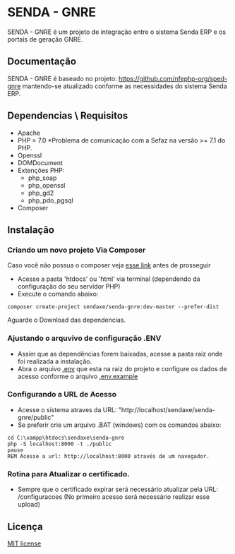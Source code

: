 # SENDA - GNRE

SENDA - GNRE é um projeto de integração entre o sistema Senda ERP e os portais de geração GNRE.

## Documentação
SENDA - GNRE é baseado no projeto: https://github.com/nfephp-org/sped-gnre mantendo-se atualizado conforme as necessidades do sistema Senda ERP.

## Dependencias \ Requisitos
- Apache
- PHP = 7.0 *Problema de comunicação com a Sefaz na versão >= 7.1 do PHP.
- Openssl
- DOMDocument
- Extenções PHP:
  - php_soap
  - php_openssl
  - php_gd2
  - php_pdo_pgsql
- Composer

## Instalação

### Criando um novo projeto Via Composer

Caso você não possua o composer veja [esse link](https://getcomposer.org/doc/01-basic-usage.md) antes de prosseguir

- Acesse a pasta 'htdocs' ou 'html' via terminal (dependendo da configuração do seu servidor PHP)
- Execute o comando abaixo:
``` terminal
composer create-project sendaxe/senda-gnre:dev-master --prefer-dist
```
Aguarde o Download das dependencias.

### Ajustando o arquvivo de configuração .ENV
- Assim que as dependências forem baixadas, acesse a pasta raiz onde foi realizada a instalação.
- Abra o arquivo [.env](http://github.com/sendaxe/senda-gnre/blob/master/.env) que esta na raiz do projeto e configure os dados de acesso conforme o arquivo [.env.example](http://github.com/sendaxe/senda-gnre/blob/master/.env.example)

### Configurando a URL de Acesso
- Acesse o sistema atraves da URL: "http://localhost/sendaxe/senda-gnre/public" 
- Se preferir crie um arquivo .BAT (windows) com os comandos abaixo:
``` terminal
cd C:\xampp\htdocs\sendaxe\senda-gnre
php -S localhost:8000 -t ./public
pause
REM Acesse a url: http://localhost:8000 através de um navegador.
```
### Rotina para Atualizar o certificado.
- Sempre que o certificado expirar será necessário atualizar pela URL: /configuracoes
(No primeiro acesso será necessário realizar esse upload)



## Licença
[MIT license](http://opensource.org/licenses/MIT)

